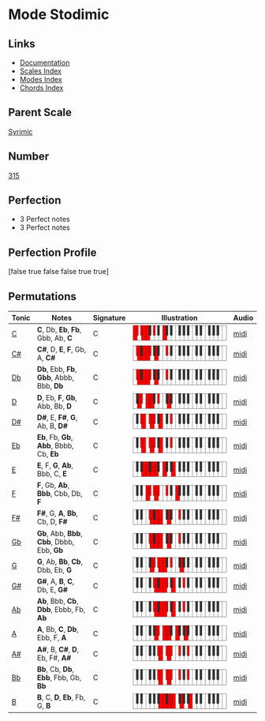 # Mode Stodimic

## Links

- [Documentation](index.md)
- [Scales Index](Scales.md)
- [Modes Index](Modes.md)
- [Chords Index](Chords.md)

## Parent Scale

[Syrimic](ScaleSyrimic.md)

## Number

[315](https://ianring.com/musictheory/scales/315)

## Perfection

- 3 Perfect notes
- 3 Perfect notes

## Perfection Profile

[false true false false true true]

## Permutations

| Tonic | Notes | Signature | Illustration | Audio |
|-------|-------|-----------|--------------|-------|
| [C](ModeCNaturalStodimic.md) | **C**, Db, **Eb**, **Fb**, Gbb, Ab, **C** | C | ![CNaturalStodimic](ModeCNaturalStodimic.png) | [midi](https://github.com/edipermadi/music/blob/main/docs/ModeCNaturalStodimic.mid?raw=true) |
| [C#](ModeCSharpStodimic.md) | **C#**, D, **E**, **F**, Gb, A, **C#** | C | ![CSharpStodimic](ModeCSharpStodimic.png) | [midi](https://github.com/edipermadi/music/blob/main/docs/ModeCSharpStodimic.mid?raw=true) |
| [Db](ModeDFlatStodimic.md) | **Db**, Ebb, **Fb**, **Gbb**, Abbb, Bbb, **Db** | C | ![DFlatStodimic](ModeDFlatStodimic.png) | [midi](https://github.com/edipermadi/music/blob/main/docs/ModeDFlatStodimic.mid?raw=true) |
| [D](ModeDNaturalStodimic.md) | **D**, Eb, **F**, **Gb**, Abb, Bb, **D** | C | ![DNaturalStodimic](ModeDNaturalStodimic.png) | [midi](https://github.com/edipermadi/music/blob/main/docs/ModeDNaturalStodimic.mid?raw=true) |
| [D#](ModeDSharpStodimic.md) | **D#**, E, **F#**, **G**, Ab, B, **D#** | C | ![DSharpStodimic](ModeDSharpStodimic.png) | [midi](https://github.com/edipermadi/music/blob/main/docs/ModeDSharpStodimic.mid?raw=true) |
| [Eb](ModeEFlatStodimic.md) | **Eb**, Fb, **Gb**, **Abb**, Bbbb, Cb, **Eb** | C | ![EFlatStodimic](ModeEFlatStodimic.png) | [midi](https://github.com/edipermadi/music/blob/main/docs/ModeEFlatStodimic.mid?raw=true) |
| [E](ModeENaturalStodimic.md) | **E**, F, **G**, **Ab**, Bbb, C, **E** | C | ![ENaturalStodimic](ModeENaturalStodimic.png) | [midi](https://github.com/edipermadi/music/blob/main/docs/ModeENaturalStodimic.mid?raw=true) |
| [F](ModeFNaturalStodimic.md) | **F**, Gb, **Ab**, **Bbb**, Cbb, Db, **F** | C | ![FNaturalStodimic](ModeFNaturalStodimic.png) | [midi](https://github.com/edipermadi/music/blob/main/docs/ModeFNaturalStodimic.mid?raw=true) |
| [F#](ModeFSharpStodimic.md) | **F#**, G, **A**, **Bb**, Cb, D, **F#** | C | ![FSharpStodimic](ModeFSharpStodimic.png) | [midi](https://github.com/edipermadi/music/blob/main/docs/ModeFSharpStodimic.mid?raw=true) |
| [Gb](ModeGFlatStodimic.md) | **Gb**, Abb, **Bbb**, **Cbb**, Dbbb, Ebb, **Gb** | C | ![GFlatStodimic](ModeGFlatStodimic.png) | [midi](https://github.com/edipermadi/music/blob/main/docs/ModeGFlatStodimic.mid?raw=true) |
| [G](ModeGNaturalStodimic.md) | **G**, Ab, **Bb**, **Cb**, Dbb, Eb, **G** | C | ![GNaturalStodimic](ModeGNaturalStodimic.png) | [midi](https://github.com/edipermadi/music/blob/main/docs/ModeGNaturalStodimic.mid?raw=true) |
| [G#](ModeGSharpStodimic.md) | **G#**, A, **B**, **C**, Db, E, **G#** | C | ![GSharpStodimic](ModeGSharpStodimic.png) | [midi](https://github.com/edipermadi/music/blob/main/docs/ModeGSharpStodimic.mid?raw=true) |
| [Ab](ModeAFlatStodimic.md) | **Ab**, Bbb, **Cb**, **Dbb**, Ebbb, Fb, **Ab** | C | ![AFlatStodimic](ModeAFlatStodimic.png) | [midi](https://github.com/edipermadi/music/blob/main/docs/ModeAFlatStodimic.mid?raw=true) |
| [A](ModeANaturalStodimic.md) | **A**, Bb, **C**, **Db**, Ebb, F, **A** | C | ![ANaturalStodimic](ModeANaturalStodimic.png) | [midi](https://github.com/edipermadi/music/blob/main/docs/ModeANaturalStodimic.mid?raw=true) |
| [A#](ModeASharpStodimic.md) | **A#**, B, **C#**, **D**, Eb, F#, **A#** | C | ![ASharpStodimic](ModeASharpStodimic.png) | [midi](https://github.com/edipermadi/music/blob/main/docs/ModeASharpStodimic.mid?raw=true) |
| [Bb](ModeBFlatStodimic.md) | **Bb**, Cb, **Db**, **Ebb**, Fbb, Gb, **Bb** | C | ![BFlatStodimic](ModeBFlatStodimic.png) | [midi](https://github.com/edipermadi/music/blob/main/docs/ModeBFlatStodimic.mid?raw=true) |
| [B](ModeBNaturalStodimic.md) | **B**, C, **D**, **Eb**, Fb, G, **B** | C | ![BNaturalStodimic](ModeBNaturalStodimic.png) | [midi](https://github.com/edipermadi/music/blob/main/docs/ModeBNaturalStodimic.mid?raw=true) |

